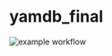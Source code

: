 # yamdb_final
![example workflow](https://github.com/Nemosanima/yamdb_final/actions/workflows/yamdb_workflow.yml/badge.svg)
